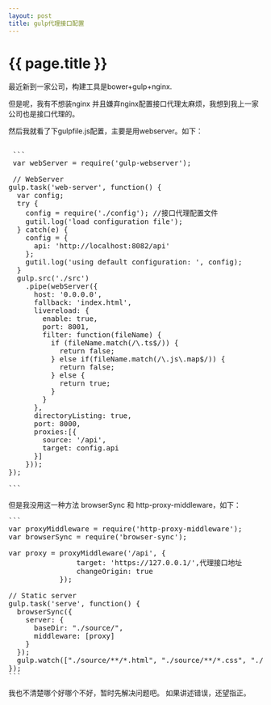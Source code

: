 ```yaml
---
layout: post
title: gulp代理接口配置
---
```


{{ page.title }}
================


最近新到一家公司，构建工具是bower+gulp+nginx.

但是呢，我有不想装nginx 并且嫌弃nginx配置接口代理太麻烦，我想到我上一家公司也是接口代理的。

然后我就看了下gulpfile.js配置，主要是用webserver。如下：

<pre class="language-javascript">

 ```
 var webServer = require('gulp-webserver');
 
 // WebServer
gulp.task('web-server', function() {
  var config;
  try {
    config = require('./config'); //接口代理配置文件
    gutil.log('load configuration file');
  } catch(e) {
    config = {
      api: 'http://localhost:8082/api'
    };
    gutil.log('using default configuration: ', config);
  }
  gulp.src('./src')
    .pipe(webServer({
      host: '0.0.0.0',
      fallback: 'index.html',
      livereload: {
        enable: true,
        port: 8001,
        filter: function(fileName) {
          if (fileName.match(/\.ts$/)) {
            return false;
          } else if(fileName.match(/\.js\.map$/)) {
            return false;
          } else {
            return true;
          }
        }
      },
      directoryListing: true,
      port: 8000,
      proxies:[{
        source: '/api',
        target: config.api 
      }]
    }));
});

```
</pre>

但是我没用这一种方法 browserSync 和 http-proxy-middleware，如下：

<pre class="language-javascript">
```
var proxyMiddleware = require('http-proxy-middleware');
var browserSync = require('browser-sync');

var proxy = proxyMiddleware('/api', {
                target: 'https://127.0.0.1/',代理接口地址
                changeOrigin: true
            });
            
// Static server
gulp.task('serve', function() {
  browserSync({
    server: {
      baseDir: "./source/",
      middleware: [proxy]
    }
  });
  gulp.watch(["./source/**/*.html", "./source/**/*.css", "./source/**/*.js"]).on('change', reload);
});
```
</pre>
我也不清楚哪个好哪个不好，暂时先解决问题吧。
如果讲述错误，还望指正。
